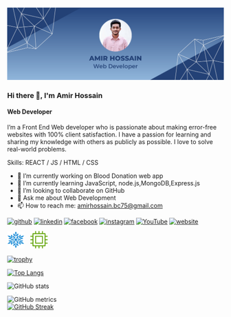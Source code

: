 
![Web Developer](https://raw.githubusercontent.com/amir811537/amir811537/main/Blue%20and%20White%20Modern%20Tech%20Web%20Developer%20Twitter%20Header.png)
### Hi there 👋, I'm Amir Hossain 
#### Web Developer
I’m a Front End Web developer who is passionate about making error-free websites with 100% client satisfaction. I have a passion for learning and sharing my knowledge with others as publicly as possible. I love to solve real-world problems.

Skills:  REACT / JS / HTML / CSS

- 🔭 I’m currently working on Blood Donation web app 
- 🌱 I’m currently learning JavaScript, node.js,MongoDB,Express.js 
- 👯 I’m looking to collaborate on GitHub 
- 💬 Ask me about Web Development 
- 📫 How to reach me: amirhossain.bc75@gmail.com 


[<img src='https://cdn.jsdelivr.net/npm/simple-icons@3.0.1/icons/github.svg' alt='github' height='40'>](https://github.com/amir811537)  [<img src='https://cdn.jsdelivr.net/npm/simple-icons@3.0.1/icons/linkedin.svg' alt='linkedin' height='40'>](https://www.linkedin.com/in/aamir-hossain-a37911274?utm_source=share&utm_campaign=share_via&utm_content=profile&utm_medium=android_app&fbclid=IwAR11na-8iRNOr_ZVUwiDEYp43gWq9McBzkq9wGiF4L5g0Qhayf5I6z0qGxA/)  [<img src='https://cdn.jsdelivr.net/npm/simple-icons@3.0.1/icons/facebook.svg' alt='facebook' height='40'>](https://www.facebook.com/aamir.hossain.18041/)  [<img src='https://cdn.jsdelivr.net/npm/simple-icons@3.0.1/icons/instagram.svg' alt='instagram' height='40'>](https://www.instagram.com/amir_hossain2002/)  [<img src='https://cdn.jsdelivr.net/npm/simple-icons@3.0.1/icons/youtube.svg' alt='YouTube' height='40'>](https://www.youtube.com/channel/https://www.youtube.com/channel/UCYcNcm9QZgKXH45xBVEsoKw)  [<img src='https://cdn.jsdelivr.net/npm/simple-icons@3.0.1/icons/icloud.svg' alt='website' height='40'>](https://amir811537.github.io/developer-portfolio/?fbclid=IwAR1Ou1gughvGSV93zUG6yLH4e2KW4MJQqglHhi9AqSNtP5TuzzMu7jyU3DA)  

<a href='https://archiveprogram.github.com/'><img src='https://raw.githubusercontent.com/acervenky/animated-github-badges/master/assets/acbadge.gif' width='40' height='40'></a> <a href='https://docs.github.com/en/developers'><img src='https://raw.githubusercontent.com/acervenky/animated-github-badges/master/assets/devbadge.gif' width='40' height='40'></a> 

[![trophy](https://github-profile-trophy.vercel.app/?username=amir811537)](https://github.com/ryo-ma/github-profile-trophy)

[![Top Langs](https://github-readme-stats.vercel.app/api/top-langs/?username=amir811537)](https://github.com/anuraghazra/github-readme-stats)

![GitHub stats](https://github-readme-stats.vercel.app/api?username=amir811537&show_icons=true&count_private=true)  

![GitHub metrics](https://metrics.lecoq.io/amir811537)  
<a href="https://git.io/streak-stats"><img src="https://github-readme-streak-stats.herokuapp.com?user=amir811537&theme=dark" alt="GitHub Streak" /></a>
